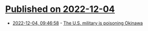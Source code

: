 # [Published on 2022-12-04](index.md)

* [2022-12-04, 09:46:58](https://news.ycombinator.com/item?id=33852109) - [The U.S. military is poisoning Okinawa](https://www.militarypoisons.org/latest-news/the-us-military-is-poisoning-okinawa)
